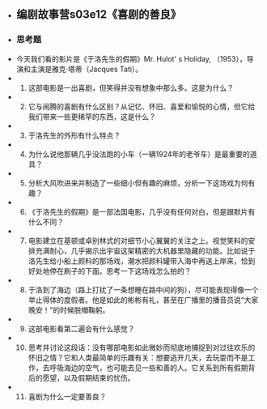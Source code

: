 - ## 编剧故事营s03e12《喜剧的善良》
- ### 思考题
- 今天我们看的影片是《于洛先生的假期》Mr. Hulot' s Holiday, （1953），导演和主演是雅克·塔蒂（Jacques Tati）。
- 1. 这部电影是一出喜剧，但笑得并没有想象中那么多。这是为什么？
- 2. 它与闹腾的喜剧有什么区别？从记忆、怀旧、喜爱和愉悦的心情，但它给我们带来一些更稀罕的东西，这是什么？
- 3. 于洛先生的外形有什么特点？
- 4. 为什么说他那辆几乎没法跑的小车（一辆1924年的老爷车）是最重要的道具？
- 5. 分析大风吹进来并制造了一些细小但有趣的麻烦，分析一下这场戏为何有趣？
- 6. 《于洛先生的假期》是一部法国电影，几乎没有任何对白，但是跟默片有什么不同？
- 7. 电影建立在基顿或卓别林式的对细节小心翼翼的关注之上。视觉笑料的安排充满耐心，几乎揭示出宇宙这架精密的大机器里隐藏的功能。比如说于洛先生给小船上颜料的那场戏，潮水把颜料罐带入海中再送上岸来，恰到好处地停在刷子的下面。思考一下这场戏怎么拍的？
- 8. 于洛到了海边（路上打扰了一条想睡在路中间的狗），尽可能表现得像一个举止得体的度假者。他是如此的彬彬有礼，甚至在广播里的播音员说“大家晚安！”的时候脱帽鞠躬。
- 9. 这部电影看第二遍会有什么感觉？
- 10. 思考并讨论这段话：没有哪部电影如此微妙而彻底地捕捉到对过往欢乐的怀旧之情？它和人类最简单的乐趣有关：想要逃开几天，去玩耍而不是工作，去呼吸海边的空气，也可能去见一些和善的人。它关系到所有假期背后的愿望，以及假期结束的忧伤。
- 11. 喜剧为什么一定要善良？

